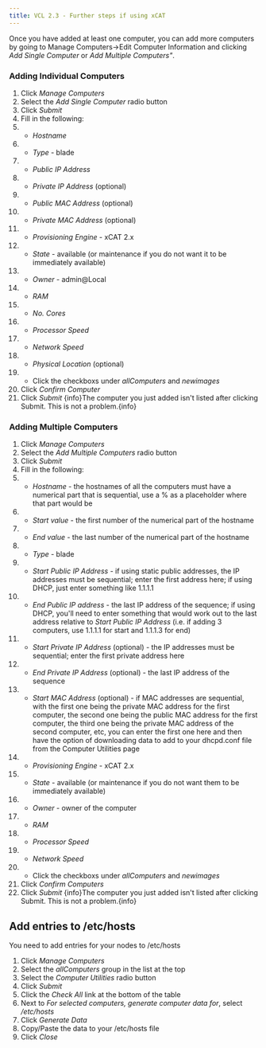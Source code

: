 ```yaml
---
title: VCL 2.3 - Further steps if using xCAT
---
```


Once you have added at least one computer, you can add more computers by
going to Manage Computers->Edit Computer Information and clicking *Add
Single Computer* or *Add Multiple Computers"*.

<a name="VCL2.3-FurtherstepsifusingxCAT-AddingIndividualComputers"></a>
### Adding Individual Computers

1. Click *Manage Computers*
1. Select the *Add Single Computer* radio button
1. Click *Submit*
1. Fill in the following:
1. * *Hostname*
1. * *Type* - blade
1. * *Public IP Address*
1. * *Private IP Address* (optional)
1. * *Public MAC Address* (optional)
1. * *Private MAC Address* (optional)
1. * *Provisioning Engine* - xCAT 2.x
1. * *State* - available (or maintenance if you do not want it to be
immediately available)
1. * *Owner* - admin@Local
1. * *RAM*
1. * *No. Cores*
1. * *Processor Speed*
1. * *Network Speed*
1. * *Physical Location* (optional)
1. * Click the checkboxs under *allComputers* and *newimages*
1. Click *Confirm Computer*
1. Click *Submit*
{info}The computer you just added isn't listed after clicking Submit. This
is not a problem.{info}

<a name="VCL2.3-FurtherstepsifusingxCAT-AddingMultipleComputers"></a>
### Adding Multiple Computers

1. Click *Manage Computers*
1. Select the *Add Multiple Computers* radio button
1. Click *Submit*
1. Fill in the following:
1. * *Hostname* \- the hostnames of all the computers must have a numerical
part that is sequential, use a % as a placeholder where that part would be
1. * *Start value* \- the first number of the numerical part of the hostname
1. * *End value* \- the last number of the numerical part of the hostname
1. * *Type* \- blade
1. * *Start Public IP Address* \- if using static public addresses, the IP
addresses must be sequential; enter the first address here; if using DHCP,
just enter something like 1.1.1.1
1. * *End Public IP address* \- the last IP address of the sequence; if using
DHCP, you'll need to enter something that would work out to the last
address relative to *Start Public IP Address* (i.e. if adding 3 computers,
use 1.1.1.1 for start and 1.1.1.3 for end)
1. * *Start Private IP Address* (optional) - the IP addresses must be
sequential; enter the first private address here
1. * *End Private IP Address* (optional) - the last IP address of the
sequence
1. * *Start MAC Address* (optional) - if MAC addresses are sequential, with
the first one being the private MAC address for the first computer, the
second one being the public MAC address for the first computer, the third
one being the private MAC address of the second computer, etc, you can
enter the first one here and then have the option of downloading data to
add to your dhcpd.conf file from the Computer Utilities page
1. * *Provisioning Engine* \- xCAT 2.x
1. * *State* \- available (or maintenance if you do not want them to be
immediately available)
1. * *Owner* - owner of the computer
1. * *RAM*
1. * *Processor Speed*
1. * *Network Speed*
1. * Click the checkboxs under *allComputers* and *newimages*
1. Click *Confirm Computers*
1. Click *Submit*
{info}The computer you just added isn't listed after clicking Submit. This
is not a problem.{info}

<a name="VCL2.3-FurtherstepsifusingxCAT-Addentriesto/etc/hosts"></a>
## Add entries to /etc/hosts

You need to add entries for your nodes to /etc/hosts
1. Click *Manage Computers*
1. Select the *allComputers* group in the list at the top
1. Select the *Computer Utilities* radio button
1. Click *Submit*
1. Click the *Check All* link at the bottom of the table
1. Next to *For selected computers, generate computer data for*, select
*/etc/hosts*
1. Click *Generate Data*
1. Copy/Paste the data to your /etc/hosts file
1. Click *Close*
